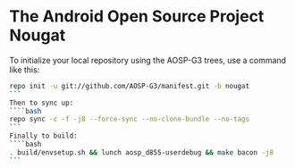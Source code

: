 The Android Open Source Project Nougat
===========

To initialize your local repository using the AOSP-G3 trees, use a command like this:
````bash
repo init -u git://github.com/AOSP-G3/manifest.git -b nougat
```
Then to sync up:
````bash
repo sync -c -f -j8 --force-sync --no-clone-bundle --no-tags
```
Finally to build:
````bash
. build/envsetup.sh && lunch aosp_d855-userdebug && make bacon -j8
```
